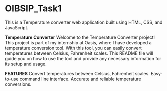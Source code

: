 # OIBSIP_Task1
This is a Temperature converter web application built using HTML, CSS, and JavaScript.


**Temperature Converter**
Welcome to the Temperature Converter project! This project is part of my internship at Oasis, where I have developed a temperature conversion tool. With this tool, you can easily convert temperatures between Celsius, Fahrenheit scales. This README file will guide you on how to use the tool and provide any necessary information for its setup and usage.

**FEATURES**
Convert temperatures between Celsius, Fahrenheit scales. Easy-to-use command line interface. Accurate and reliable temperature conversions.
